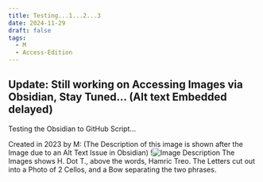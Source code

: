 ```yaml
---
title: Testing...1...2...3
date: 2024-11-29
draft: false
tags:
  - M
  - Access-Edition
---
```


**Update: Still working on Accessing Images via Obsidian, Stay Tuned... (Alt text Embedded delayed)**
---

Testing the Obsidian to GitHub Script...

Created in 2023 by M:
(The Description of this image is shown after the Image due to an Alt Text Issue in Obsidian)
!![Image Description](/static/Images/HT(Challenge_5).png)
The Images shows H. Dot T., above the words, Hamric Treo. The Letters cut out into a Photo of 2  Cellos, and a Bow separating the two phrases.  
